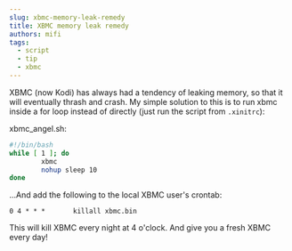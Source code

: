 ```yaml
---
slug: xbmc-memory-leak-remedy
title: XBMC memory leak remedy
authors: mifi
tags:
  - script
  - tip
  - xbmc
---
```

XBMC (now Kodi) has always had a tendency of leaking memory, so that it will eventually thrash and crash. My simple solution to this is to run xbmc inside a for loop instead of directly (just run the script from `.xinitrc`):

xbmc_angel.sh:
```bash
#!/bin/bash
while [ 1 ]; do
        xbmc
        nohup sleep 10
done
```

...And add the following to the local XBMC user's crontab:
```
0 4 * * *       killall xbmc.bin
```

This will kill XBMC every night at 4 o'clock. And give you a fresh XBMC every day!

